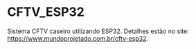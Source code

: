 # CFTV_ESP32
Sistema CFTV caseiro utilizando ESP32. Detalhes estão no site: https://www.mundoprojetado.com.br/cftv-esp32.
